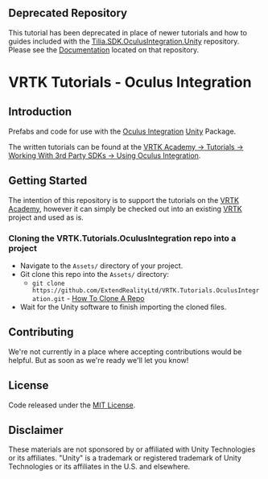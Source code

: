 ## Deprecated Repository

This tutorial has been deprecated in place of newer tutorials and how to guides included with the [Tilia.SDK.OculusIntegration.Unity](https://github.com/ExtendRealityLtd/Tilia.SDK.OculusIntegration.Unity) repository. Please see the [Documentation](https://github.com/ExtendRealityLtd/Tilia.SDK.OculusIntegration.Unity/tree/master/Documentation) located on that repository.

# VRTK Tutorials - Oculus Integration

## Introduction

Prefabs and code for use with the [Oculus Integration] [Unity] Package.

The written tutorials can be found at the [VRTK Academy -> Tutorials -> Working With 3rd Party SDKs -> Using Oculus Integration].

## Getting Started

The intention of this repository is to support the tutorials on the [VRTK Academy], however it can simply be checked out into an existing [VRTK] project and used as is.

### Cloning the VRTK.Tutorials.OculusIntegration repo into a project

* Navigate to the `Assets/` directory of your project.
* Git clone this repo into the `Assets/` directory:
  * `git clone https://github.com/ExtendRealityLtd/VRTK.Tutorials.OculusIntegration.git` - [How To Clone A Repo]
* Wait for the Unity software to finish importing the cloned files.

## Contributing

We're not currently in a place where accepting contributions would be helpful. But as soon as we're ready we'll let you know!

## License

Code released under the [MIT License].

## Disclaimer

These materials are not sponsored by or affiliated with Unity Technologies or its affiliates. "Unity" is a trademark or registered trademark of Unity Technologies or its affiliates in the U.S. and elsewhere.

[VRTK]: https://github.com/ExtendRealityLtd/VRTK
[VRTK Academy]: https://academy.vrtk.io
[VRTK Academy -> Tutorials -> Working With 3rd Party SDKs -> Using Oculus Integration]: https://academy.vrtk.io/Documentation/Tutorials/WorkingWith3rdPartySDKs/UsingOculusIntegration/
[Oculus Integration]: https://developer.oculus.com/downloads/package/unity-integration/
[How To Clone A Repo]: https://help.github.com/articles/cloning-a-repository/
[Unity]: https://unity3d.com/
[MIT License]: LICENSE.md
